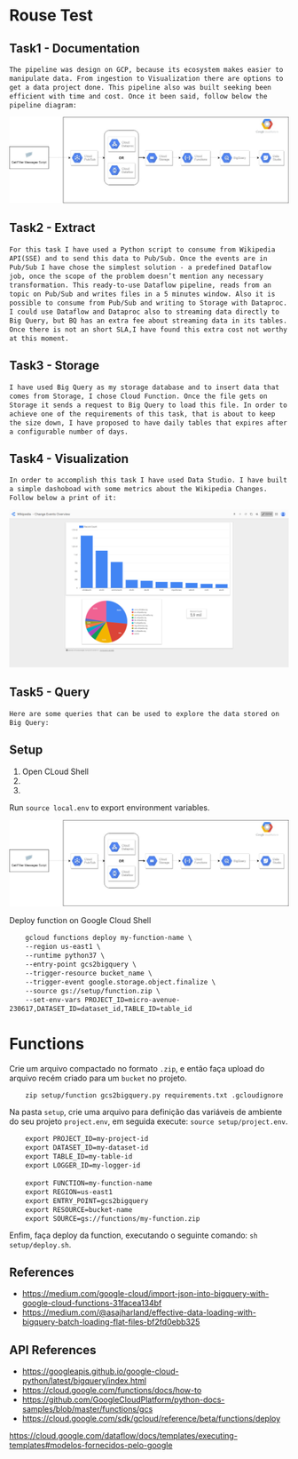# Rouse Test

## Task1 - Documentation

    The pipeline was design on GCP, because its ecosystem makes easier to manipulate data. From ingestion to Visualization there are options to get a data project done. This pipeline also was built seeking been efficient with time and cost. Once it been said, follow below the pipeline diagram:

![alt text](./images/diagram.jpg "Diagram Architecture")    


## Task2 - Extract

    For this task I have used a Python script to consume from Wikipedia API(SSE) and to send this data to Pub/Sub. Once the events are in Pub/Sub I have chose the simplest solution - a predefined Dataflow job, once the scope of the problem doesn’t mention any necessary transformation. This ready-to-use Dataflow pipeline, reads from an topic on Pub/Sub and writes files in a 5 minutes window. Also it is possible to consume from Pub/Sub and writing to Storage with Dataproc. 
    I could use Dataflow and Dataproc also to streaming data directly to Big Query, but BQ has an extra fee about streaming data in its tables. Once there is not an short SLA,I have found this extra cost not worthy at this moment. 

## Task3 - Storage

    I have used Big Query as my storage database and to insert data that comes from Storage, I chose Cloud Function. Once the file gets on Storage it sends a request to Big Query to load this file. In order to achieve one of the requirements of this task, that is about to keep the size down, I have proposed to have daily tables that expires after a configurable number of days.

## Task4 - Visualization

    In order to accomplish this task I have used Data Studio. I have built a simple dashoboad with some metrics about the Wikipedia Changes.
    Follow below a print of it:

![alt text](./images/datastudio.png "Data Studio") 

## Task5 - Query

    Here are some queries that can be used to explore the data stored on Big Query:



## Setup


1. Open CLoud Shell
2. 
3. 

Run `source local.env` to export environment variables.

![alt text](./images/diagram.jpg "Diagram Architecture")

Deploy function on Google Cloud Shell

```
    gcloud functions deploy my-function-name \
    --region us-east1 \
    --runtime python37 \
    --entry-point gcs2bigquery \
    --trigger-resource bucket_name \
    --trigger-event google.storage.object.finalize \
    --source gs://setup/function.zip \
    --set-env-vars PROJECT_ID=micro-avenue-230617,DATASET_ID=dataset_id,TABLE_ID=table_id
```

# Functions

Crie um arquivo compactado no formato `.zip`, e então faça upload do arquivo recém criado para um `bucket` no projeto.

```
    zip setup/function gcs2bigquery.py requirements.txt .gcloudignore
```

Na pasta `setup`, crie uma arquivo para definição das variáveis de ambiente do seu projeto `project.env`, em seguida execute: `source setup/project.env`.

```
    export PROJECT_ID=my-project-id
    export DATASET_ID=my-dataset-id
    export TABLE_ID=my-table-id
    export LOGGER_ID=my-logger-id

    export FUNCTION=my-function-name
    export REGION=us-east1
    export ENTRY_POINT=gcs2bigquery
    export RESOURCE=bucket-name
    export SOURCE=gs://functions/my-function.zip
```

Enfim, faça deploy da function, executando o seguinte comando: `sh setup/deploy.sh`.


## References

- https://medium.com/google-cloud/import-json-into-bigquery-with-google-cloud-functions-31facea134bf
- https://medium.com/@asajharland/effective-data-loading-with-bigquery-batch-loading-flat-files-bf2fd0ebb325

## API References
- https://googleapis.github.io/google-cloud-python/latest/bigquery/index.html
- https://cloud.google.com/functions/docs/how-to
- https://github.com/GoogleCloudPlatform/python-docs-samples/blob/master/functions/gcs
- https://cloud.google.com/sdk/gcloud/reference/beta/functions/deploy

https://cloud.google.com/dataflow/docs/templates/executing-templates#modelos-fornecidos-pelo-google

